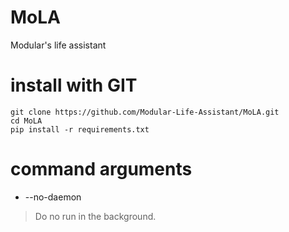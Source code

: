 MoLA
====

Modular's life assistant


# install with GIT
    git clone https://github.com/Modular-Life-Assistant/MoLA.git
    cd MoLA
    pip install -r requirements.txt

# command arguments
- --no-daemon
> Do no run in the background.

